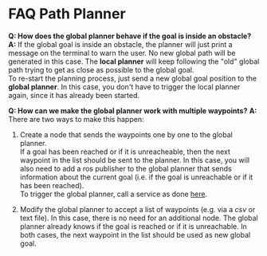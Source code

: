 # FAQ Path Planner
__Q: How does the global planner behave if the goal is inside an obstacle?__
__A:__ If the global goal is inside an obstacle, the planner will just print a message on the terminal to warn the user. No new global path will be generated in this case. The __local planner__ will keep following the "old" global path trying to get as close as possible to the global goal.  
To re-start the planning process, just send a new global goal position to the __global planner__. In this case, you don't have to trigger the local planner again, since it has already been started.

__Q: How can we make the global planner work with multiple waypoints?__
__A:__ There are two ways to make this happen:
1. Create a node that sends the waypoints one by one to the global planner.  
If a goal has been reached or if it is unreacheable, then the next waypoint in the list should be sent to the planner. In this case, you will also need to add a ros publisher to the global planner that sends information about the current goal (i.e. if the goal is unreachable or if it has been reached).  
To trigger the global planner, call a service as done [here](https://github.com/VIS4ROB-lab/smb_path_planner/blob/f470b5bc2bb7f7f9ead94f2fa3dfbd26f6f029d0/smb_planner_rviz/src/planning_panel.cpp#L277).  

2. Modify the global planner to accept a list of waypoints (e.g. via a _csv_ or text file). In this case, there is no need for an additional node. The global planner already knows if the goal is reached or if it is unreachable. In both cases, the next waypoint in the list should be used as new global goal.
